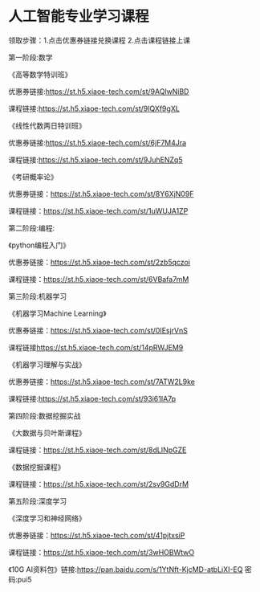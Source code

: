 # 人工智能专业学习课程

领取步骤：1.点击优惠券链接兑换课程  2.点击课程链接上课 

第一阶段:数学

《高等数学特训班》 

优惠券链接:<https://st.h5.xiaoe-tech.com/st/9AQlwNiBD>

 课程链接:<https://st.h5.xiaoe-tech.com/st/9lQXf9gXL>

《线性代数两日特训班》

优惠券链接:<https://st.h5.xiaoe-tech.com/st/6jF7M4Jra>

课程链接:<https://st.h5.xiaoe-tech.com/st/9JuhENZq5>      

《考研概率论》

优惠券链接：<https://st.h5.xiaoe-tech.com/st/8Y6XjN09F> 

课程链接：<https://st.h5.xiaoe-tech.com/st/1uWUJA1ZP>

第二阶段:编程:

《python编程入门》

优惠券链接：<https://st.h5.xiaoe-tech.com/st/2zb5qczoi>

课程链接：<https://st.h5.xiaoe-tech.com/st/6VBafa7mM>

第三阶段:机器学习

《机器学习Machine Learning》 

优惠券链接：<https://st.h5.xiaoe-tech.com/st/0IEsjrVnS>

课程链接<https://st.h5.xiaoe-tech.com/st/14pRWJEM9>

《机器学习理解与实战》

优惠券链接：<https://st.h5.xiaoe-tech.com/st/7ATW2L9ke>

课程链接:<https://st.h5.xiaoe-tech.com/st/93i61IA7p>

第四阶段:数据挖掘实战

《大数据与贝叶斯课程》

课程链接：<https://st.h5.xiaoe-tech.com/st/8dLINpGZE>

《数据挖掘课程》

课程链接：<https://st.h5.xiaoe-tech.com/st/2sv9GdDrM>

第五阶段:深度学习

《深度学习和神经网络》

优惠券链接：<https://st.h5.xiaoe-tech.com/st/41pjtxsiP>

课程链接：<https://st.h5.xiaoe-tech.com/st/3wHOBWtwO> 

《10G AI资料包》链接:<https://pan.baidu.com/s/1YtNft-KjcMD-atbLiXI-EQ>  密码:pui5